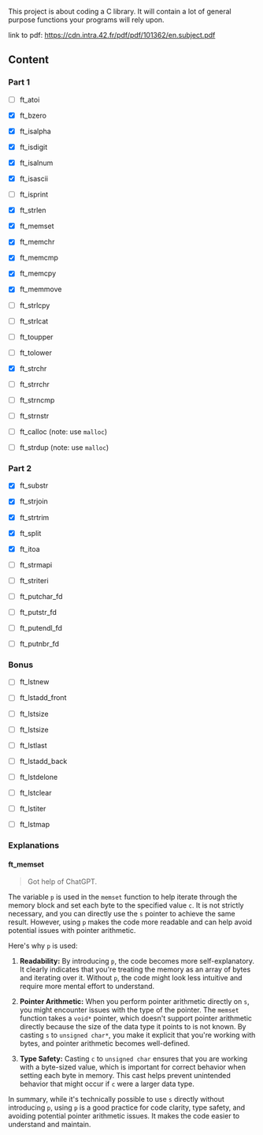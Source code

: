 This project is about coding a C library. It will contain a lot of general
purpose functions your programs will rely upon.

link to pdf: https://cdn.intra.42.fr/pdf/pdf/101362/en.subject.pdf

## Content

### Part 1

- [ ] ft_atoi
- [x] ft_bzero
- [x] ft_isalpha
- [x] ft_isdigit
- [x] ft_isalnum
- [x] ft_isascii
- [ ] ft_isprint
- [x] ft_strlen
- [x] ft_memset
- [x] ft_memchr
- [x] ft_memcmp
- [x] ft_memcpy
- [x] ft_memmove
- [ ] ft_strlcpy
- [ ] ft_strlcat
- [ ] ft_toupper
- [ ] ft_tolower
- [x] ft_strchr
- [ ] ft_strrchr
- [ ] ft_strncmp
- [ ] ft_strnstr

- [ ] ft_calloc (note: use `malloc`)
- [ ] ft_strdup (note: use `malloc`)


### Part 2

- [x] ft_substr
- [x] ft_strjoin
- [x] ft_strtrim
- [x] ft_split
- [x] ft_itoa
- [ ] ft_strmapi
- [ ] ft_striteri
- [ ] ft_putchar_fd
- [ ] ft_putstr_fd
- [ ] ft_putendl_fd
- [ ] ft_putnbr_fd


### Bonus

- [ ] ft_lstnew
- [ ] ft_lstadd_front
- [ ] ft_lstsize
- [ ] ft_lstsize
- [ ] ft_lstlast
- [ ] ft_lstadd_back
- [ ] ft_lstdelone
- [ ] ft_lstclear
- [ ] ft_lstiter
- [ ] ft_lstmap


### Explanations

#### ft_memset

> Got help of ChatGPT. 

The variable `p` is used in the `memset` function to help iterate through the memory block and set each byte to the specified value `c`. It is not strictly necessary, and you can directly use the `s` pointer to achieve the same result. However, using `p` makes the code more readable and can help avoid potential issues with pointer arithmetic.

Here's why `p` is used:

1. **Readability:** By introducing `p`, the code becomes more self-explanatory. It clearly indicates that you're treating the memory as an array of bytes and iterating over it. Without `p`, the code might look less intuitive and require more mental effort to understand.

2. **Pointer Arithmetic:** When you perform pointer arithmetic directly on `s`, you might encounter issues with the type of the pointer. The `memset` function takes a `void*` pointer, which doesn't support pointer arithmetic directly because the size of the data type it points to is not known. By casting `s` to `unsigned char*`, you make it explicit that you're working with bytes, and pointer arithmetic becomes well-defined.

3. **Type Safety:** Casting `c` to `unsigned char` ensures that you are working with a byte-sized value, which is important for correct behavior when setting each byte in memory. This cast helps prevent unintended behavior that might occur if `c` were a larger data type.

In summary, while it's technically possible to use `s` directly without introducing `p`, using `p` is a good practice for code clarity, type safety, and avoiding potential pointer arithmetic issues. It makes the code easier to understand and maintain.
